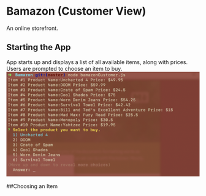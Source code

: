 # Bamazon (Customer View)
An online storefront.

## Starting the App

App starts up and displays a list of all available items, along with prices.
Users are prompted to choose an item to buy.
![](/images/Bamazon1.png)

##Choosing an Item


